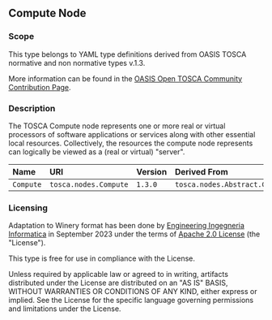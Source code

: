 ## Compute Node

### Scope
This type belongs to YAML type definitions derived from OASIS TOSCA normative and non normative types v.1.3.

More information can be found in the [OASIS Open TOSCA Community Contribution Page](https://github.com/oasis-open/tosca-community-contributions/tree/master/profiles/org.oasis-open).

### Description
The TOSCA Compute node represents one or more real or virtual processors of software applications or services along with other essential local resources.  Collectively, the resources the compute node represents can logically be viewed as a (real or virtual) "server".


| Name | URI | Version | Derived From |
|:---- |:--- |:------- |:------------ |
| `Compute` | `tosca.nodes.Compute` | `1.3.0` | `tosca.nodes.Abstract.Compute` |


### Licensing
Adaptation to Winery format has been done by [Engineering Ingegneria Informatica](https://www.eng.it) in September 2023 under the terms of [Apache 2.0 License](https://www.apache.org/licenses/LICENSE-2.0) (the "License").

This type is free for use in compliance with the License.

Unless required by applicable law or agreed to in writing, artifacts distributed under the License are distributed on an "AS IS" BASIS, WITHOUT WARRANTIES OR CONDITIONS OF ANY KIND, either express or implied. See the License for the specific language governing permissions and limitations under the License.